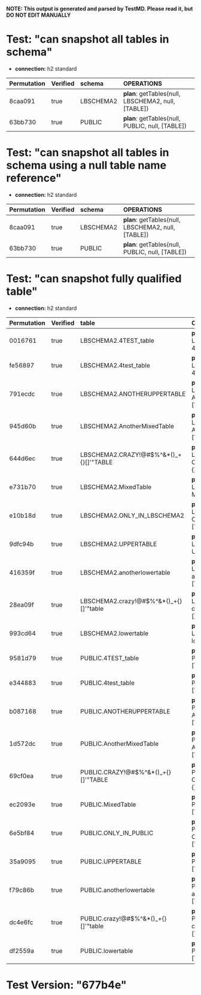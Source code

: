 **NOTE: This output is generated and parsed by TestMD. Please read it, but DO NOT EDIT MANUALLY**

# Test: "can snapshot all tables in schema" #

- **connection:** h2 standard

| Permutation | Verified | schema    | OPERATIONS
| :---------- | :------- | :-------- | :------
| 8caa091     | true     | LBSCHEMA2 | **plan**: getTables(null, LBSCHEMA2, null, [TABLE])
| 63bb730     | true     | PUBLIC    | **plan**: getTables(null, PUBLIC, null, [TABLE])

# Test: "can snapshot all tables in schema using a null table name reference" #

- **connection:** h2 standard

| Permutation | Verified | schema    | OPERATIONS
| :---------- | :------- | :-------- | :------
| 8caa091     | true     | LBSCHEMA2 | **plan**: getTables(null, LBSCHEMA2, null, [TABLE])
| 63bb730     | true     | PUBLIC    | **plan**: getTables(null, PUBLIC, null, [TABLE])

# Test: "can snapshot fully qualified table" #

- **connection:** h2 standard

| Permutation | Verified | table                                   | OPERATIONS
| :---------- | :------- | :-------------------------------------- | :------
| 0016761     | true     | LBSCHEMA2.4TEST_table                   | **plan**: getTables(null, LBSCHEMA2, 4TEST\_table, [TABLE])
| fe56897     | true     | LBSCHEMA2.4test_table                   | **plan**: getTables(null, LBSCHEMA2, 4test\_table, [TABLE])
| 791ecdc     | true     | LBSCHEMA2.ANOTHERUPPERTABLE             | **plan**: getTables(null, LBSCHEMA2, ANOTHERUPPERTABLE, [TABLE])
| 945d60b     | true     | LBSCHEMA2.AnotherMixedTable             | **plan**: getTables(null, LBSCHEMA2, AnotherMixedTable, [TABLE])
| 644d6ec     | true     | LBSCHEMA2.CRAZY!@#\$%^&*()_+{}[]'"TABLE | **plan**: getTables(null, LBSCHEMA2, CRAZY!@#\\$\%^&*()\_+{}[]'"TABLE, [TABLE])
| e731b70     | true     | LBSCHEMA2.MixedTable                    | **plan**: getTables(null, LBSCHEMA2, MixedTable, [TABLE])
| e10b18d     | true     | LBSCHEMA2.ONLY_IN_LBSCHEMA2             | **plan**: getTables(null, LBSCHEMA2, ONLY\_IN\_LBSCHEMA2, [TABLE])
| 9dfc94b     | true     | LBSCHEMA2.UPPERTABLE                    | **plan**: getTables(null, LBSCHEMA2, UPPERTABLE, [TABLE])
| 416359f     | true     | LBSCHEMA2.anotherlowertable             | **plan**: getTables(null, LBSCHEMA2, anotherlowertable, [TABLE])
| 28ea09f     | true     | LBSCHEMA2.crazy!@#\$%^&*()_+{}[]'"table | **plan**: getTables(null, LBSCHEMA2, crazy!@#\\$\%^&*()\_+{}[]'"table, [TABLE])
| 993cd64     | true     | LBSCHEMA2.lowertable                    | **plan**: getTables(null, LBSCHEMA2, lowertable, [TABLE])
| 9581d79     | true     | PUBLIC.4TEST_table                      | **plan**: getTables(null, PUBLIC, 4TEST\_table, [TABLE])
| e344883     | true     | PUBLIC.4test_table                      | **plan**: getTables(null, PUBLIC, 4test\_table, [TABLE])
| b087168     | true     | PUBLIC.ANOTHERUPPERTABLE                | **plan**: getTables(null, PUBLIC, ANOTHERUPPERTABLE, [TABLE])
| 1d572dc     | true     | PUBLIC.AnotherMixedTable                | **plan**: getTables(null, PUBLIC, AnotherMixedTable, [TABLE])
| 69cf0ea     | true     | PUBLIC.CRAZY!@#\$%^&*()_+{}[]'"TABLE    | **plan**: getTables(null, PUBLIC, CRAZY!@#\\$\%^&*()\_+{}[]'"TABLE, [TABLE])
| ec2093e     | true     | PUBLIC.MixedTable                       | **plan**: getTables(null, PUBLIC, MixedTable, [TABLE])
| 6e5bf84     | true     | PUBLIC.ONLY_IN_PUBLIC                   | **plan**: getTables(null, PUBLIC, ONLY\_IN\_PUBLIC, [TABLE])
| 35a9095     | true     | PUBLIC.UPPERTABLE                       | **plan**: getTables(null, PUBLIC, UPPERTABLE, [TABLE])
| f79c86b     | true     | PUBLIC.anotherlowertable                | **plan**: getTables(null, PUBLIC, anotherlowertable, [TABLE])
| dc4e6fc     | true     | PUBLIC.crazy!@#\$%^&*()_+{}[]'"table    | **plan**: getTables(null, PUBLIC, crazy!@#\\$\%^&*()\_+{}[]'"table, [TABLE])
| df2559a     | true     | PUBLIC.lowertable                       | **plan**: getTables(null, PUBLIC, lowertable, [TABLE])

# Test Version: "677b4e" #
